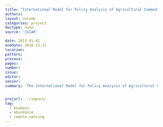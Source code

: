 ```yaml
---
title: "International Model for Policy Analysis of Agricultural Commodities and Trade (IMPACT)"
authors:
layout: resume
categories: project
doctype: none
source: 'CGIAR'

date: 2013-01-01
enddate: 2016-12-31
location:
pattern:
process:
pages:
number:
issue:
editor:
sensor:
summary: 'The International Model for Policy Analysis of Agricultural Commodities and Trade (IMPACT) is part of the Consultative Group of International Agricultural Research (CGIAR) Centers Research Program (CRP) on Policies, Institutions and Markets (PIM). I participated in IMPACT by developing methods and training for estimating biomass from optical remote sensing'


projurl: ../impact/
tag:
  - biomass
  - abundance
  - remote sensing
---
```

